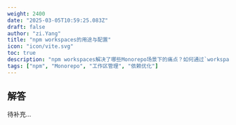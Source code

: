 ```yaml
---
weight: 2400
date: "2025-03-05T10:59:25.083Z"
draft: false
author: "zi.Yang"
title: "npm workspaces的用途与配置"
icon: "icon/vite.svg"
toc: true
description: "npm workspaces解决了哪些Monorepo场景下的痛点？如何通过`workspaces`字段配置多包管理，替代Lerna等工具？请举例说明依赖共享与脚本统一管理的实现方式。"
tags: ["npm", "Monorepo", "工作区管理", "依赖优化"]
---
```


## 解答

待补充...
